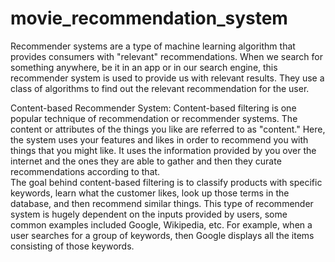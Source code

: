 # movie_recommendation_system
Recommender systems are a type of machine learning algorithm that provides consumers with "relevant" recommendations. When we search for something anywhere, be it in an app or in our search engine, this recommender system is used to provide us with relevant results. They use a class of algorithms to find out the relevant recommendation for the user.

Content-based Recommender System:
Content-based filtering is one popular technique of recommendation or recommender systems. The content or attributes of the things you like are referred to as "content." 
Here, the system uses your features and likes in order to recommend you with things that you might like. It uses the information provided by you over the internet and the ones they are able to gather and then they curate recommendations according to that.  
The goal behind content-based filtering is to classify products with specific keywords, learn what the customer likes, look up those terms in the database, and then recommend similar things.
This type of recommender system is hugely dependent on the inputs provided by users, some common examples included Google, Wikipedia, etc. For example, when a user searches for a group of keywords, then Google displays all the items consisting of those keywords.

